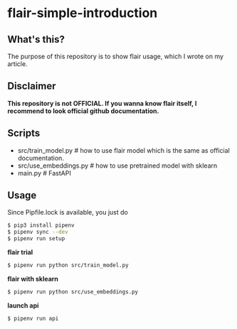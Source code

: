 # flair-simple-introduction

## What's this? 

The purpose of this repository is to show flair usage, which I wrote on my article. 


## Disclaimer


**This repository is not OFFICIAL. If you wanna know flair itself, I recommend to look official github documentation.**


## Scripts

- src/train_model.py # how to use flair model which is the same as official documentation.
- src/use_embeddings.py # how to use pretrained model with sklearn
- main.py # FastAPI

## Usage 

Since Pipfile.lock is available, you just do 

```sh
$ pip3 install pipenv 
$ pipenv sync --dev
$ pipenv run setup
```

**flair trial**

```sh
$ pipenv run python src/train_model.py
```

**flair with sklearn**

```sh 
$ pipenv run python src/use_embeddings.py
```

**launch api**

```sh
$ pipenv run api
```
